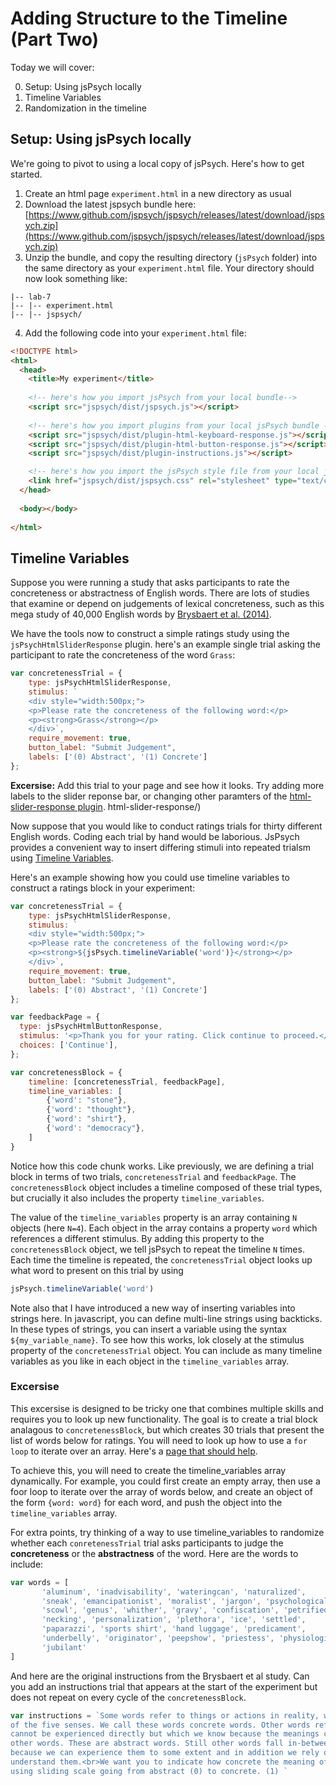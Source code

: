 # Adding Structure to the Timeline (Part Two)

Today we will cover:

0. Setup: Using jsPsych locally
1. Timeline Variables
2. Randomization in the timeline


## Setup: Using jsPsych locally

We're going to pivot to using a local copy of jsPsych. Here's how to get started.

1. Create an html page `experiment.html` in a new directory as usual
2. Download the latest jspsych bundle here: [https://www.github.com/jspsych/jspsych/releases/latest/download/jspsych.zip](https://www.github.com/jspsych/jspsych/releases/latest/download/jspsych.zip)
3. Unzip the bundle, and copy the resulting directory (`jsPsych` folder) into the same directory as your `experiment.html` file. Your directory should now look something like:

```
|-- lab-7
|-- |-- experiment.html
|-- |-- jspsych/
```

4. Add the following code into your `experiment.html` file:

```html
<!DOCTYPE html>
<html>
  <head>
    <title>My experiment</title>
    
    <!-- here's how you import jsPsych from your local bundle-->
    <script src="jspsych/dist/jspsych.js"></script>
    
    <!-- here's how you import plugins from your local jsPsych bundle -->
    <script src="jspsych/dist/plugin-html-keyboard-response.js"></script>
    <script src="jspsych/dist/plugin-html-button-response.js"></script>
    <script src="jspsych/dist/plugin-instructions.js"></script>

    <!-- here's how you import the jsPsych style file from your local jsPsych bundle -->
    <link href="jspsych/dist/jspsych.css" rel="stylesheet" type="text/css" />
  </head>
  
  <body></body>
  
</html>
```

## Timeline Variables

Suppose you were running a study that asks participants to rate the concreteness or abstractness of English words. There are lots of studies that examine or depend on judgements of lexical concreteness, such as this mega study of 40,000 English words by [Brysbaert et al. (2014)](https://link.springer.com/article/10.3758/s13428-013-0403-5#MOESM1). 

We have the tools now to construct a simple ratings study using the `jsPsychHtmlSliderResponse` plugin. here's an example single trial asking the participant to rate the concreteness of the word `Grass`: 

```js
var concretenessTrial = {
    type: jsPsychHtmlSliderResponse,
    stimulus: `
    <div style="width:500px;">
	<p>Please rate the concreteness of the following word:</p>
	<p><strong>Grass</strong></p>
    </div>`,
    require_movement: true,
    button_label: "Submit Judgement",
    labels: ['(0) Abstract', '(1) Concrete']
};
```

**Excersise:** Add this trial to your page and see how it looks. Try adding more labels to the slider reponse bar, or changing other paramters of the [html-slider-response plugin](https://www.jspsych.org/7.0/plugins/). html-slider-response/)

Now suppose that you would like to conduct ratings trials for thirty different English words. Coding each trial by hand would be laborious. JsPsych provides a convenient way to insert differing stimuli into repeated trialsm using [Timeline Variables](https://www.jspsych.org/7.0/overview/timeline/#timeline-variables). 

Here's an example showing how you could use timeline variables to construct a ratings block in your experiment:

```js
var concretenessTrial = {
    type: jsPsychHtmlSliderResponse,
    stimulus: `
    <div style="width:500px;">
	<p>Please rate the concreteness of the following word:</p>
	<p><strong>${jsPsych.timelineVariable('word')}</strong></p>
    </div>`,
    require_movement: true,
    button_label: "Submit Judgement",
    labels: ['(0) Abstract', '(1) Concrete']
};

var feedbackPage = {
  type: jsPsychHtmlButtonResponse,
  stimulus: '<p>Thank you for your rating. Click continue to proceed.</p>',
  choices: ['Continue'],
};

var concretenessBlock = {
	timeline: [concretenessTrial, feedbackPage],
	timeline_variables: [
		{'word': "stone"},
		{'word': "thought"},
		{'word': "shirt"},
		{'word': "democracy"},
	]
}

```

Notice how this code chunk  works. Like previously, we are defining a trial block in terms of two trials, `concretenessTrial` and `feedbackPage`. The `concretenessBlock` object includes a timeline composed of these trial types, but crucially it also includes the property `timeline_variables`. 

The value of the `timeline_variables` property is an array containing `N` objects (here `N=4`). Each object in the array contains a property `word` which references a different stimulus. By adding this property to the `concretenessBlock` object, we tell jsPsych to repeat the timeline `N` times. Each time the timeline is repeated, the `concretenessTrial` object looks up what word to present on this trial by using

```js
jsPsych.timelineVariable('word')
```

Note also that I have introduced a new way of inserting variables into strings here. In javascript, you can define multi-line strings using backticks. In these types of strings, you can insert a variable using the syntax `${my_variable_name}`. To see how this works, lok closely at the stimulus property of the `concretenessTrial` object. You can include as many timeline variables as you like in each object in the `timeline_variables` array.


### Excersise 

This excersise is designed to be tricky one that combines multiple skills and requires you to look up new functionality. The goal is to create a trial block analagous to `concretenessBlock`, but which creates 30 trials that present the list of words below for ratings. You will need to look up how to use a `for loop` to iterate over an array. Here's a [page that should help](https://www.w3schools.com/js/js_array_iteration.asp). 

To achieve this, you will need to create the timeline_variables array dynamically. For example, you could first create an empty array, then use a foor loop to iterate over the array of words below, and create an object of the form `{word: word}` for each word, and push the object into the `timeline_variables` array. 

For extra points, try thinking of a way to use timeline_variables to randomize whether each `conretenessTrial` trial asks participants to judge the **concreteness** or the **abstractness** of the word. Here are the words to include:


```js
var words = [
       'aluminum', 'inadvisability', 'wateringcan', 'naturalized',
       'sneak', 'emancipationist', 'moralist', 'jargon', 'psychological',
       'scowl', 'genus', 'whither', 'gravy', 'confiscation', 'petrified',
       'necking', 'personalization', 'plethora', 'ice', 'settled',
       'paparazzi', 'sports shirt', 'hand luggage', 'predicament',
       'underbelly', 'originator', 'peepshow', 'priestess', 'physiologic',
       'jubilant'
]
```

And here are the original instructions from the Brysbaert et al study. Can you add an instructions trial that appears at the start of the experiment but does not repeat on every cycle of the `concretenessBlock`.

```js
var instructions = `Some words refer to things or actions in reality, which you can experience directly through one
of the five senses. We call these words concrete words. Other words refer to meanings that
cannot be experienced directly but which we know because the meanings can be defined by
other words. These are abstract words. Still other words fall in-between the two extremes,
because we can experience them to some extent and in addition we rely on language to
understand them.<br>We want you to indicate how concrete the meaning of each word is for you by
using sliding scale going from abstract (0) to concrete. (1) `
```



